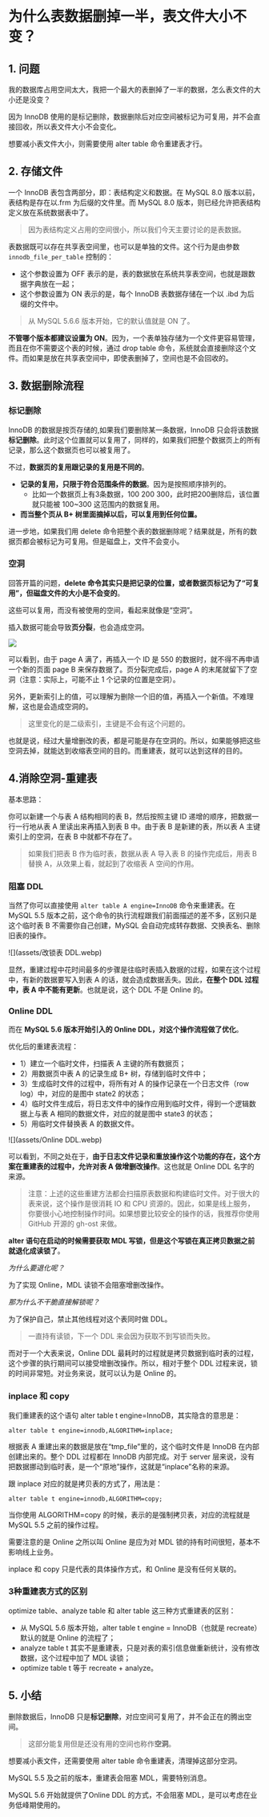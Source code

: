 # 为什么表数据删掉一半，表文件大小不变？

## 1. 问题

我的数据库占用空间太大，我把一个最大的表删掉了一半的数据，怎么表文件的大小还是没变？

因为 InnoDB 使用的是标记删除，数据删除后对应空间被标记为可复用，并不会直接回收，所以表文件大小不会变化。

想要减小表文件大小，则需要使用 alter table 命令重建表才行。



## 2.  存储文件

一个 InnoDB 表包含两部分，即：表结构定义和数据。在 MySQL 8.0 版本以前，表结构是存在以.frm 为后缀的文件里。而 MySQL 8.0 版本，则已经允许把表结构定义放在系统数据表中了。

> 因为表结构定义占用的空间很小，所以我们今天主要讨论的是表数据。



表数据既可以存在共享表空间里，也可以是单独的文件。这个行为是由参数 `innodb_file_per_table` 控制的：

* 这个参数设置为 OFF 表示的是，表的数据放在系统共享表空间，也就是跟数据字典放在一起；
* 这个参数设置为 ON 表示的是，每个 InnoDB 表数据存储在一个以 .ibd 为后缀的文件中。

> 从 MySQL 5.6.6 版本开始，它的默认值就是 ON 了。

**不管哪个版本都建议设置为 ON**。因为，一个表单独存储为一个文件更容易管理，而且在你不需要这个表的时候，通过 drop table 命令，系统就会直接删除这个文件。而如果是放在共享表空间中，即使表删掉了，空间也是不会回收的。





## 3. 数据删除流程

### 标记删除

InnoDB 的数据是按页存储的,如果我们要删除某一条数据，InnoDB 只会将该数据**标记删除**。此时这个位置就可以复用了，同样的，如果我们把整个数据页上的所有记录，那么这个数据页也可以被复用了。

不过，**数据页的复用跟记录的复用是不同的**。

* **记录的复用，只限于符合范围条件的数据**。因为是按照顺序排列的。
  * 比如一个数据页上有3条数据，100 200 300，此时把200删除后，该位置就只能被 100~300 这范围内的数据复用。
* **而当整个页从 B+ 树里面摘掉以后，可以复用到任何位置。**



进一步地，如果我们用 delete 命令把整个表的数据删除呢？结果就是，所有的数据页都会被标记为可复用。但是磁盘上，文件不会变小。

### 空洞

回答开篇的问题，**delete 命令其实只是把记录的位置，或者数据页标记为了“可复用”，但磁盘文件的大小是不会变的**。

这些可以复用，而没有被使用的空间，看起来就像是“空洞”。

插入数据可能会导致**页分裂**，也会造成空洞。

![](assets/插入数据导致页分裂.webp)

可以看到，由于 page A 满了，再插入一个 ID 是 550 的数据时，就不得不再申请一个新的页面 page B 来保存数据了。页分裂完成后，page A 的末尾就留下了空洞（注意：实际上，可能不止 1 个记录的位置是空洞）。

另外，更新索引上的值，可以理解为删除一个旧的值，再插入一个新值。不难理解，这也是会造成空洞的。

> 这里变化的是二级索引，主键是不会有这个问题的。

也就是说，经过大量增删改的表，都是可能是存在空洞的。所以，如果能够把这些空洞去掉，就能达到收缩表空间的目的。而重建表，就可以达到这样的目的。



## 4.消除空洞-重建表

基本思路：

你可以新建一个与表 A 结构相同的表 B，然后按照主键 ID 递增的顺序，把数据一行一行地从表 A 里读出来再插入到表 B 中。由于表 B 是新建的表，所以表 A 主键索引上的空洞，在表 B 中就都不存在了。

> 如果我们把表 B 作为临时表，数据从表 A 导入表 B 的操作完成后，用表 B 替换 A，从效果上看，就起到了收缩表 A 空间的作用。

### 阻塞 DDL

当然了你可以直接使用 `alter table A engine=InnoDB` 命令来重建表。在 MySQL 5.5 版本之前，这个命令的执行流程跟我们前面描述的差不多，区别只是这个临时表 B 不需要你自己创建，MySQL 会自动完成转存数据、交换表名、删除旧表的操作。

![](assets/改锁表 DDL.webp)

显然，重建过程中花时间最多的步骤是往临时表插入数据的过程，如果在这个过程中，有新的数据要写入到表 A 的话，就会造成数据丢失。因此，**在整个 DDL 过程中，表 A 中不能有更新**。也就是说，这个 DDL 不是 Online 的。

### Online DDL

而在 **MySQL 5.6 版本开始引入的 Online DDL，对这个操作流程做了优化**。

优化后的重建表流程：

* 1）建立一个临时文件，扫描表 A 主键的所有数据页；
* 2）用数据页中表 A 的记录生成 B+ 树，存储到临时文件中；
* 3）生成临时文件的过程中，将所有对 A 的操作记录在一个日志文件（row log）中，对应的是图中 state2 的状态；
* 4）临时文件生成后，将日志文件中的操作应用到临时文件，得到一个逻辑数据上与表 A 相同的数据文件，对应的就是图中 state3 的状态；
* 5）用临时文件替换表 A 的数据文件。

![](assets/Online DDL.webp)

可以看到，不同之处在于，**由于日志文件记录和重放操作这个功能的存在，这个方案在重建表的过程中，允许对表 A 做增删改操作**。这也就是 Online DDL 名字的来源。

> 注意：上述的这些重建方法都会扫描原表数据和构建临时文件。对于很大的表来说，这个操作是很消耗 IO 和 CPU 资源的。因此，如果是线上服务，你要很小心地控制操作时间。如果想要比较安全的操作的话，我推荐你使用 GitHub 开源的 gh-ost 来做。



**alter 语句在启动的时候需要获取 MDL 写锁，但是这个写锁在真正拷贝数据之前就退化成读锁了**。

*为什么要退化呢？*

为了实现 Online，MDL 读锁不会阻塞增删改操作。

*那为什么不干脆直接解锁呢？*

为了保护自己，禁止其他线程对这个表同时做 DDL。

> 一直持有读锁，下一个 DDL 来会因为获取不到写锁而失败。

而对于一个大表来说，Online DDL 最耗时的过程就是拷贝数据到临时表的过程，这个步骤的执行期间可以接受增删改操作。所以，相对于整个 DDL 过程来说，锁的时间非常短。对业务来说，就可以认为是 Online 的。



### inplace 和 copy

我们重建表的这个语句 alter table t engine=InnoDB，其实隐含的意思是：

```mysql
alter table t engine=innodb,ALGORITHM=inplace;
```

根据表 A 重建出来的数据是放在“tmp_file”里的，这个临时文件是 InnoDB 在内部创建出来的。整个 DDL 过程都在 InnoDB 内部完成。对于 server 层来说，没有把数据挪动到临时表，是一个“原地”操作，这就是“inplace”名称的来源。

跟 inplace 对应的就是拷贝表的方式了，用法是：

```mysql
alter table t engine=innodb,ALGORITHM=copy;
```

当你使用 ALGORITHM=copy 的时候，表示的是强制拷贝表，对应的流程就是MySQL 5.5 之前的操作过程。



需要注意的是 Online 之所以叫 Online 是应为对 MDL 锁的持有时间很短，基本不影响线上业务。

inplace 和 copy 只是代表的具体操作方式，和 Online 是没有任何关联的。

### 3种重建表方式的区别

optimize table、analyze table 和 alter table 这三种方式重建表的区别：

* 从 MySQL 5.6 版本开始，alter table t engine = InnoDB（也就是 recreate）默认的就是 Online 的流程了；
* analyze table t 其实不是重建表，只是对表的索引信息做重新统计，没有修改数据，这个过程中加了 MDL 读锁；
* optimize table t 等于 recreate + analyze。



## 5. 小结

删除数据后，InnoDB 只是**标记删除**，对应空间可复用了，并不会正在的腾出空间。

> 这部分能复用但是还没有用的空间也称作**空洞**。

想要减小表文件，还需要使用 alter table 命令重建表，清理掉这部分空洞。

MySQL 5.5 及之前的版本，重建表会阻塞 MDL，需要特别消息。

MySQL 5.6 开始就提供了Online DDL 的方式，不会阻塞 MDL，是可以考虑在业务低峰期使用的。



